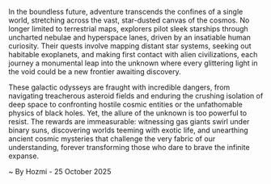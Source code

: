 
In the boundless future, adventure transcends the confines of a single world, stretching across the vast, star-dusted canvas of the cosmos. No longer limited to terrestrial maps, explorers pilot sleek starships through uncharted nebulae and hyperspace lanes, driven by an insatiable human curiosity. Their quests involve mapping distant star systems, seeking out habitable exoplanets, and making first contact with alien civilizations, each journey a monumental leap into the unknown where every glittering light in the void could be a new frontier awaiting discovery.

These galactic odysseys are fraught with incredible dangers, from navigating treacherous asteroid fields and enduring the crushing isolation of deep space to confronting hostile cosmic entities or the unfathomable physics of black holes. Yet, the allure of the unknown is too powerful to resist. The rewards are immeasurable: witnessing gas giants swirl under binary suns, discovering worlds teeming with exotic life, and unearthing ancient cosmic mysteries that challenge the very fabric of our understanding, forever transforming those who dare to brave the infinite expanse.

~ By Hozmi - 25 October 2025

